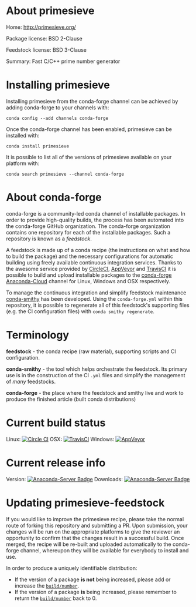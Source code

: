 About primesieve
================

Home: http://primesieve.org/

Package license: BSD 2-Clause

Feedstock license: BSD 3-Clause

Summary: Fast C/C++ prime number generator



Installing primesieve
=====================

Installing primesieve from the conda-forge channel can be achieved by adding conda-forge to your channels with:

```
conda config --add channels conda-forge
```

Once the conda-forge channel has been enabled, primesieve can be installed with:

```
conda install primesieve
```

It is possible to list all of the versions of primesieve available on your platform with:

```
conda search primesieve --channel conda-forge
```


About conda-forge
=================

conda-forge is a community-led conda channel of installable packages.
In order to provide high-quality builds, the process has been automated into the
conda-forge GitHub organization. The conda-forge organization contains one repository 
for each of the installable packages. Such a repository is known as a *feedstock*.

A feedstock is made up of a conda recipe (the instructions on what and how to build
the package) and the necessary configurations for automatic building using freely
available continuous integration services. Thanks to the awesome service provided by
[CircleCI](https://circleci.com/), [AppVeyor](http://www.appveyor.com/)
and [TravisCI](https://travis-ci.org/) it is possible to build and upload installable
packages to the [conda-forge](https://anaconda.org/conda-forge)
[Anaconda-Cloud](http://docs.anaconda.org/) channel for Linux, Windows and OSX respectively.

To manage the continuous integration and simplify feedstock maintenance
[conda-smithy](http://github.com/conda-forge/conda-smithy) has been developed.
Using the ``conda-forge.yml`` within this repository, it is possible to regenerate all of
this feedstock's supporting files (e.g. the CI configuration files) with ``conda smithy regenerate``.


Terminology
===========

**feedstock** - the conda recipe (raw material), supporting scripts and CI configuration.

**conda-smithy** - the tool which helps orchestrate the feedstock.
                   Its primary use is in the construction of the CI ``.yml`` files
                   and simplify the management of *many* feedstocks.

**conda-forge** - the place where the feedstock and smithy live and work to
                  produce the finished article (built conda distributions)

Current build status
====================

Linux: [![Circle CI](https://circleci.com/gh/conda-forge/primesieve-feedstock.svg?style=svg)](https://circleci.com/gh/conda-forge/primesieve-feedstock)
OSX: [![TravisCI](https://travis-ci.org/conda-forge/primesieve-feedstock.svg?branch=master)](https://travis-ci.org/conda-forge/primesieve-feedstock) 
Windows: [![AppVeyor](https://ci.appveyor.com/api/projects/status/github/conda-forge/primesieve-feedstock?svg=True)](https://ci.appveyor.com/project/conda-forge/primesieve-feedstock/branch/master)

Current release info
====================
Version: [![Anaconda-Server Badge](https://anaconda.org/conda-forge/primesieve/badges/version.svg)](https://anaconda.org/conda-forge/primesieve)
Downloads: [![Anaconda-Server Badge](https://anaconda.org/conda-forge/primesieve/badges/downloads.svg)](https://anaconda.org/conda-forge/primesieve)


Updating primesieve-feedstock
=============================

If you would like to improve the primesieve recipe, please take the normal
route of forking this repository and submitting a PR. Upon submission, your changes will
be run on the appropriate platforms to give the reviewer an opportunity to confirm that the
changes result in a successful build. Once merged, the recipe will be re-built and uploaded
automatically to the conda-forge channel, whereupon they will be available for everybody to
install and use.

In order to produce a uniquely identifiable distribution:
 * If the version of a package **is not** being increased, please add or increase
   the [``build/number``](http://conda.pydata.org/docs/building/meta-yaml.html#build-number-and-string). 
 * If the version of a package **is** being increased, please remember to return
   the [``build/number``](http://conda.pydata.org/docs/building/meta-yaml.html#build-number-and-string)
   back to 0.
